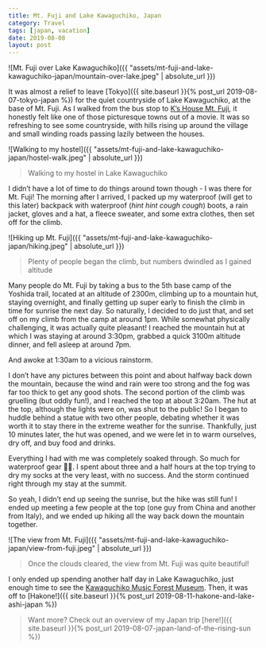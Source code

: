 ```yaml
---
title: Mt. Fuji and Lake Kawaguchiko, Japan
category: Travel
tags: [japan, vacation]
date: 2019-08-08
layout: post
---
```


![Mt. Fuji over Lake Kawaguchiko]({{ "assets/mt-fuji-and-lake-kawaguchiko-japan/mountain-over-lake.jpeg" | absolute_url }})

It was almost a relief to leave [Tokyo]({{ site.baseurl }}{% post_url 2019-08-07-tokyo-japan %}) for the quiet countryside of Lake Kawaguchiko, at the base of Mt. Fuji. As I walked from the bus stop to [K’s House Mt. Fuji](https://kshouse.jp/fuji-e/index.html), it honestly felt like one of those picturesque towns out of a movie. It was so refreshing to see some countryside, with hills rising up around the village and small winding roads passing lazily between the houses.<!--more-->

![Walking to my hostel]({{ "assets/mt-fuji-and-lake-kawaguchiko-japan/hostel-walk.jpeg" | absolute_url }})
> Walking to my hostel in Lake Kawaguchiko

I didn’t have a lot of time to do things around town though - I was there for Mt. Fuji! The morning after I arrived, I packed up my waterproof (will get to this later) backpack with waterproof (_hint hint cough cough_) boots, a rain jacket, gloves and a hat, a fleece sweater, and some extra clothes, then set off for the climb.

![Hiking up Mt. Fuji]({{ "assets/mt-fuji-and-lake-kawaguchiko-japan/hiking.jpeg" | absolute_url }})
> Plenty of people began the climb, but numbers dwindled as I gained altitude

Many people do Mt. Fuji by taking a bus to the 5th base camp of the Yoshida trail, located at an altitude of 2300m, climbing up to a mountain hut, staying overnight, and finally getting up super early to finish the climb in time for sunrise the next day. So naturally, I decided to do just that, and set off on my climb from the camp at around 1pm. While somewhat physically challenging, it was actually quite pleasant! I reached the mountain hut at which I was staying at around 3:30pm, grabbed a quick 3100m altitude dinner, and fell asleep at around 7pm.

And awoke at 1:30am to a vicious rainstorm.

I don’t have any pictures between this point and about halfway back down the mountain, because the wind and rain were too strong and the fog was far too thick to get any good shots. The second portion of the climb was gruelling (but oddly fun!), and I reached the top at about 3:20am. The hut at the top, although the lights were on, was shut to the public! So I began to huddle behind a statue with two other people, debating whether it was worth it to stay there in the extreme weather for the sunrise. Thankfully, just 10 minutes later, the hut was opened, and we were let in to warm ourselves, dry off, and buy food and drinks.

Everything I had with me was completely soaked through. So much for waterproof gear 🤷‍♂️. I spent about three and a half hours at the top trying to dry my socks at the very least, with no success. And the storm continued right through my stay at the summit.

So yeah, I didn’t end up seeing the sunrise, but the hike was still fun! I ended up meeting a few people at the top (one guy from China and another from Italy), and we ended up hiking all the way back down the mountain together.

![The view from Mt. Fuji]({{ "assets/mt-fuji-and-lake-kawaguchiko-japan/view-from-fuji.jpeg" | absolute_url }})
> Once the clouds cleared, the view from Mt. Fuji was quite beautiful!

I only ended up spending another half day in Lake Kawaguchiko, just enough time to see the [Kawaguchiko Music Forest Museum](http://fuji.kawaguchikomusicforest.jp/). Then, it was off to [Hakone!]({{ site.baseurl }}{% post_url 2019-08-11-hakone-and-lake-ashi-japan %})

> Want more? Check out an overview of my Japan trip [here!]({{ site.baseurl }}{% post_url 2019-08-07-japan-land-of-the-rising-sun %})